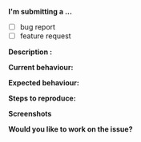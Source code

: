 
**I'm submitting a ...**
- [ ] bug report
- [ ] feature request

**Description :**
<!-- Describe your feature -->

**Current behaviour:**
<!-- How the bug manifests. -->

**Expected behaviour:**
<!-- Behaviour would be without the bug. -->

**Steps to reproduce:**

**Screenshots**
<!--Please include relevant Screenshots related to the bug or the feature request. -->

**Would you like to work on the issue?**
<!-- Please let us know if you can work on it or the issue should be assigned to someone else. -->
